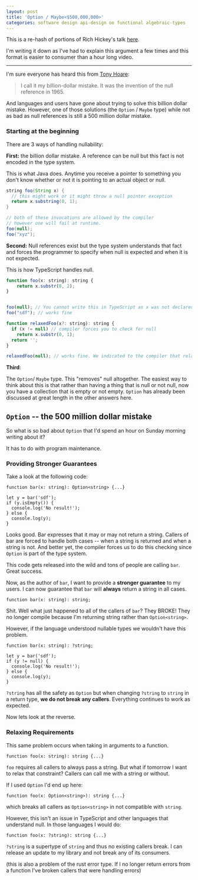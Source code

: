 ```yaml
---
layout: post
title: 'Option / Maybe<$500,000,000>'
categories: software design api-design oo functional algebraic-types
---
```


This is a re-hash of portions of Rich Hickey's talk [here](https://www.youtube.com/watch?v=YR5WdGrpoug).

I'm writing it down as I've had to explain this argument a few times and this format is easier to consumer than a hour long video.


---
I'm sure everyone has heard this from [Tony Hoare](https://en.wikipedia.org/wiki/Tony_Hoare):

> I call it my billion-dollar mistake. It was the invention of the null reference in 1965.

And languages and users have gone about trying to solve this billion dollar mistake. However, one of those solutions (the `Option` / `Maybe` type) while not as bad as null references is still a 500 million dollar mistake.

### Starting at the beginning

There are 3 ways of handling nullability:

**First:** the billion dollar mistake. A reference can be null but this fact is not encoded in the type system.

This is what Java does. Anytime you receive a pointer to something you don't know whether or not it is pointing to an actual object or null.

```java
string foo(String x) {
  // this might work or it might throw a null pointer exception
  return x.substring(0, 1);
}

// both of these invocations are allowed by the compiler
// however one will fail at runtime.
foo(null);
foo("xyz");
```

**Second:** Null references exist but the type system understands that fact and forces the programmer to specify when null is expected and when it is not expected.

This is how TypeScript handles null.

```javascript
function foo(x: string): string {
    return x.substr(0, 2);
}


foo(null); // You cannot write this in TypeScript as x was not declared as being nullable.
foo("sdf"); // works fine

function relaxedFoo(x?: string): string {
  if (x != null) // compiler forces you to check for null
    return x.substr(0, 1);
  return '';
}

relaxedFoo(null); // works fine. We indicated to the compiler that relaxedFoo can handle null references
```

**Third**:

The `Option`/ `Maybe` type. This "removes" null altogether. The easiest way to think about this is that rather than having a thing that is null or not null, now you have a collection that is empty or not empty. `Option` has already been discussed at great length in the other answers here.

## `Option` -- the 500 million dollar mistake

So what is so bad about `Option` that I'd spend an hour on Sunday morning writing about it?

It has to do with program maintenance.

### Providing Stronger Guarantees

Take a look at the following code:

```
function bar(x: string): Option<string> {...}

let y = bar('sdf');
if (y.isEmpty()) {
  console.log('No result!');
} else {
  console.log(y);
}
```

Looks good. Bar expresses that it may or may not return a string. Callers of bar are forced to handle both cases -- when a string is returned and when a string is not. And better yet, the compiler forces us to do this checking since `Option` is part of the type system.

This code gets released into the wild and tons of people are calling `bar`. Great success.

Now, as the author of `bar`, I want to provide a **stronger guarantee** to my users. I can now guarantee that `bar` will **always** return a string in all cases.

```
function bar(x: string): string;
```

Shit. Well what just happened to all of the callers of `bar`? They BROKE! They no longer compile because I'm returning string rather than `Option<string>`.

However, if the language understood nullable types we wouldn't have this problem.

```
function bar(x: string): ?string;

let y = bar('sdf');
if (y != null) {
  console.log('No result!');
} else {
  console.log(y);
}
```

`?string` has all the safety as `Option` but when changing `?string` to `string` in a return type, **we do not break any callers**. Everything continues to work as expected.

Now lets look at the reverse.

### Relaxing Requirements

This same problem occurs when taking in arguments to a function.

```
function foo(x: string): string {...}
```

`foo` requires all callers to always pass a string. But what if tomorrow I want to relax that constraint? Callers can call me with a string or without.

If I used `Option` I'd end up here:

```
function foo(x: Option<string>): string {...}
```

which breaks all callers as `Option<string>` in not compatible with `string`.

However, this isn't an issue in TypeScript and other languages that understand null. In those languages I would do:

```
function foo(x: ?string): string {...}
```

`?string` is a supertype of `string` and thus no existing callers break. I can release an update to my library and not break any of its consumers.



(this is also a problem of the rust error type. If I no longer return errors from a function I've broken callers that were handling errors)